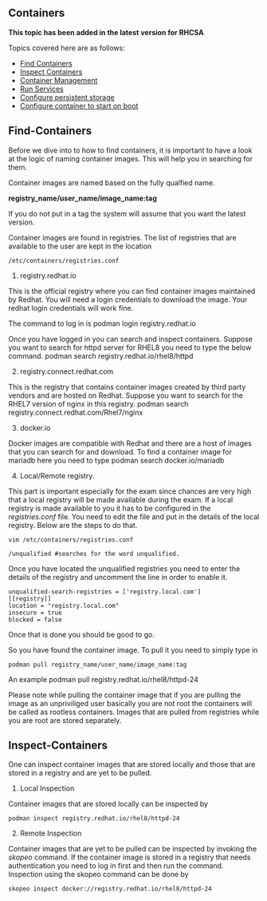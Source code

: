 ## Containers

**This topic has been added in the latest version for RHCSA**

Topics covered here are as follows:

- [Find Containers](Find-Containers)
- [Inspect Containers](Inspect-Containers)
- [Container Management](Container-Management)
- [Run Services](Run-Services)
- [Configure persistent storage](Configure-persistent-Storage)
- [Configure container to start on boot](Configure-container-to-start-on-boot)


## Find-Containers


Before we dive into to how to find containers, it is important to have a look at the logic of naming container images. This will help you in searching for them.

Container images are named based on the fully qualfied name. 

**registry_name/user_name/image_name:tag**

If you do not put in a tag the system will assume that you want the latest version. 

Container images are found in registries. The list of registries that are available to the user are kept in the location 

	/etc/containers/registries.conf
 

1. registry.redhat.io

This is the official registry where you can find container images maintained by Redhat. You will need a login credentials to download the image. Your redhat login credentials will work fine. 

The command to log in is 
	podman login registry.redhat.io

Once you have logged in you can search and inspect containers. Suppose you want to search for httpd server for RHEL8 you need to type the below command. 
	podman search registry.redhat.io/rhel8/httpd

2. registry.connect.redhat.com

This is the registry that contains container images created by third party vendors and are hosted on Redhat. Suppose you want to search for the RHEL7 version of nginx in this registry.
	podman search registry.connect.redhat.com/Rhel7/nginx

3. docker.io

Docker images are compatible with Redhat and there are a host of images that you can search for and download. To find a container image for mariadb here you need to type
	podman search docker.io/mariadb 

4. Local/Remote registry. 

This part is important especially for the exam since chances are very high that a local registry will be made available during the exam. If a local registry is made available to you it has to be configured in the _registries.conf_ file. You need to edit the file and put in the details of the local registry. Below are the steps to do that. 

	vim /etc/containers/registries.conf

	/unqualified #searches for the word unqualified.

Once you have located the unqualified registries you need to enter the details of the registry and uncomment the line in order to enable it. 

	unqualified-search-registries = ['registry.local.com']
	[[registry]]
	location = "registry.local.com"
	insecure = true
	blocked = false

Once that is done you should be good to go. 


So you have found the container image. To pull it you need to simply type in 

	podman pull registry_name/user_name/image_name:tag

An example
	podman pull registry.redhat.io/rhel8/httpd-24

Please note while pulling the container image that if you are pulling the image as an unpriviliged user basically you are not root the containers will be called as rootless containers. Images that are pulled from registries while you are root are stored separately. 

## Inspect-Containers 

One can inspect container images that are stored locally and those that are stored in a registry and are yet to be pulled. 

1. Local Inspection 

Container images that are stored locally can be inspected by 

	podman inspect registry.redhat.io/rhel8/httpd-24


2. Remote Inspection

Container images that are yet to be pulled can be inspected by invoking the _skopeo_ command. If the container image is stored in a registry that needs authentication you need to log in first and then run the command. Inspection using the skopeo command can be done by 

	skopeo inspect docker://registry.redhat.io/rhel8/httpd-24


